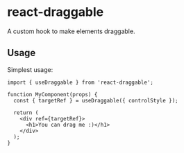 # react-draggable

A custom hook to make elements draggable.

## Usage

Simplest usage:

```
import { useDraggable } from 'react-draggable';

function MyComponent(props) {
  const { targetRef } = useDraggable({ controlStyle });

  return (
    <div ref={targetRef}>
      <h1>You can drag me :)</h1>
    </div>
  );
}
```
